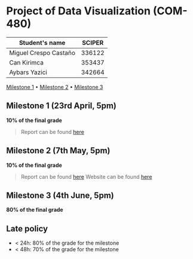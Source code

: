 # Project of Data Visualization (COM-480)

| Student's name | SCIPER |
| -------------- | ------ |
| Miguel Crespo Castaño | 336122 |
| Can Kirimca | 353437 |
| Aybars Yazici | 342664 |

[Milestone 1](#milestone-1) • [Milestone 2](#milestone-2) • [Milestone 3](#milestone-3)

## Milestone 1 (23rd April, 5pm)

**10% of the final grade**

> Report can be found [here](reports/milestone1/report.md)

## Milestone 2 (7th May, 5pm)

**10% of the final grade**

> Report can be found [here](reports/milestone2/report.pdf)
> Website can be found [here](https://com-480-data-visualization.github.io/project-2023-astro-vizards/)

## Milestone 3 (4th June, 5pm)

**80% of the final grade**


## Late policy

- < 24h: 80% of the grade for the milestone
- < 48h: 70% of the grade for the milestone

